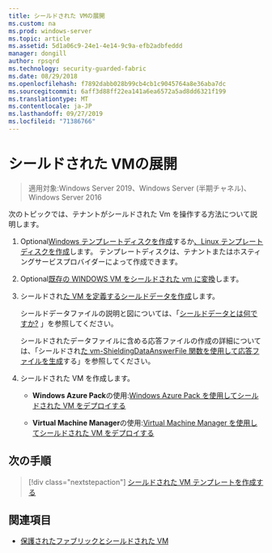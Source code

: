 ```yaml
---
title: シールドされた VMの展開
ms.custom: na
ms.prod: windows-server
ms.topic: article
ms.assetid: 5d1a06c9-24e1-4e14-9c9a-efb2adbfeddd
manager: dongill
author: rpsqrd
ms.technology: security-guarded-fabric
ms.date: 08/29/2018
ms.openlocfilehash: f7892dabb028b99cb4cb1c9045764a8e36aba7dc
ms.sourcegitcommit: 6aff3d88ff22ea141a6ea6572a5ad8dd6321f199
ms.translationtype: MT
ms.contentlocale: ja-JP
ms.lasthandoff: 09/27/2019
ms.locfileid: "71386766"
---
```

# <a name="deploy-shielded-vms"></a>シールドされた VMの展開


>適用対象:Windows Server 2019、Windows Server (半期チャネル)、Windows Server 2016

次のトピックでは、テナントがシールドされた Vm を操作する方法について説明します。

1. Optional[Windows テンプレートディスクを作成](guarded-fabric-create-a-shielded-vm-template.md)するか[、Linux テンプレートディスクを作成](guarded-fabric-create-a-linux-shielded-vm-template.md)します。 テンプレートディスクは、テナントまたはホスティングサービスプロバイダーによって作成できます。 

2. Optional[既存の WINDOWS VM をシールドされた vm に変換](guarded-fabric-vm-shielding-helper-vhd.md)します。 

3. シールドされ[た VM を定義するシールドデータを作成](guarded-fabric-tenant-creates-shielding-data.md)します。

    シールドデータファイルの説明と図については、「[シールドデータとは何ですか?](guarded-fabric-and-shielded-vms.md#what-is-shielding-data-and-why-is-it-necessary) 」を参照してください。
    
    シールドされたデータファイルに含める応答ファイルの作成の詳細については、「シールドされ[た vm-ShieldingDataAnswerFile 関数を使用して応答ファイルを生成](guarded-fabric-sample-unattend-xml-file.md)する」を参照してください。

4. シールドされた VM を作成します。
 
    - **Windows Azure Pack**の使用:[Windows Azure Pack を使用してシールドされた VM をデプロイする](guarded-fabric-shielded-vm-windows-azure-pack.md)

    - **Virtual Machine Manager**の使用:[Virtual Machine Manager を使用してシールドされた VM をデプロイする](guarded-fabric-tenant-deploys-shielded-vm-using-vmm.md)

## <a name="next-step"></a>次の手順

> [!div class="nextstepaction"]
> [シールドされた VM テンプレートを作成する](guarded-fabric-create-a-shielded-vm-template.md)

## <a name="see-also"></a>関連項目

- [保護されたファブリックとシールドされた VM](guarded-fabric-and-shielded-vms-top-node.md)
